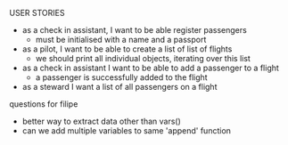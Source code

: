 USER STORIES
- as a check in assistant, I want to be able register passengers
    - must be initialised with a name and a passport
- as a pilot, I want to be able to create a list of list of flights 
    - we should print all individual objects, iterating over this list
- as a check in assistant I want to be able to add a passenger to a flight
    - a passenger is successfully added to the flight
- as a steward I want a list of all passengers on a flight 

questions for filipe
- better way to extract data other than vars()
- can we add multiple variables to same 'append' function